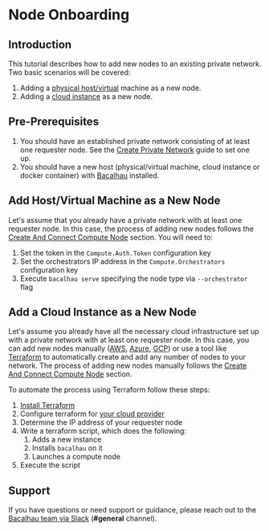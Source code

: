 # Node Onboarding

## Introduction

This tutorial describes how to add new nodes to an existing private network. Two basic scenarios will be covered:

1. Adding a [physical host/virtual](quick-start-docker.md#add-host-virtual-machine-as-a-new-node) machine as a new node.
2. Adding a [cloud instance](quick-start-docker.md#add-a-cloud-instance-as-a-new-node) as a new node. ​

## Pre-Prerequisites

1. You should have an established private network consisting of at least one requester node. See the [Create Private Network](../../getting-started/create-private-network.md) guide to set one up.
2. You should have a new host (physical/virtual machine, cloud instance or docker container) with [Bacalhau](../../getting-started/installation.md) installed.​

## Add Host/Virtual Machine as a New Node

Let's assume that you already have a private network with at least one requester node. In this case, the process of adding new nodes follows the [Create And Connect Compute Node](../../getting-started/create-private-network.md#create-and-connect-compute-node) section. You will need to:

1. Set the token in the `Compute.Auth.Token` configuration key
2. Set the orchestrators IP address in the `Compute.Orchestrators` configuration key
3. Execute `bacalhau serve` specifying the node type via `--orchestrator` flag

## Add a Cloud Instance as a New Node

Let's assume you already have all the necessary cloud infrastructure set up with a private network with at least one requester node. In this case, you can add new nodes manually ([AWS](https://docs.aws.amazon.com/AWSEC2/latest/UserGuide/EC2_GetStarted.html), [Azure](https://learn.microsoft.com/en-us/azure/virtual-machines/linux/quick-create-cli), [GCP](https://cloud.google.com/compute/docs/machine-images/create-instance-from-machine-image)) or use a tool like [Terraform](https://developer.hashicorp.com/terraform/tutorials) to automatically create and add any number of nodes to your network. The process of adding new nodes manually follows the [Create And Connect Compute Node](../../getting-started/create-private-network.md#create-and-connect-compute-node) section.

To automate the process using Terraform follow these steps:

1. [Install Terraform](https://developer.hashicorp.com/terraform/tutorials/aws-get-started/install-cli)
2. Configure terraform for [your cloud provider](https://developer.hashicorp.com/terraform/tutorials)
3. Determine the IP address of your requester node
4. Write a terraform script, which does the following:
   1. Adds a new instance
   2. Installs `bacalhau` on it
   3. Launches a compute node
5. Execute the script

## Support <a href="#support" id="support"></a>

If you have questions or need support or guidance, please reach out to the [Bacalhau team via Slack](https://bacalhauproject.slack.com/ssb/redirect) (**#general** channel).
